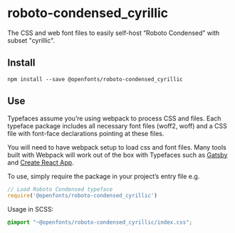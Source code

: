 
# roboto-condensed_cyrillic

The CSS and web font files to easily self-host “Roboto Condensed” with subset "cyrillic".

## Install

`npm install --save @openfonts/roboto-condensed_cyrillic`

## Use

Typefaces assume you’re using webpack to process CSS and files. Each typeface
package includes all necessary font files (woff2, woff) and a CSS file with
font-face declarations pointing at these files.

You will need to have webpack setup to load css and font files. Many tools built
with Webpack will work out of the box with Typefaces such as [Gatsby](https://github.com/gatsbyjs/gatsby)
and [Create React App](https://github.com/facebookincubator/create-react-app).

To use, simply require the package in your project’s entry file e.g.

```javascript
// Load Roboto Condensed typeface
require('@openfonts/roboto-condensed_cyrillic')
```

Usage in SCSS:
```scss
@import "~@openfonts/roboto-condensed_cyrillic/index.css";
```
